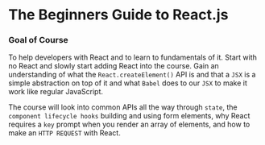 # The Beginners Guide to React.js

### Goal of Course

To help developers with React and to learn to fundamentals of it. Start with no React and slowly start adding React into the course. Gain an understanding of what the `React.createElement()` API is and that a `JSX` is a simple abstraction on top of it and what `Babel` does to our `JSX` to make it work like regular JavaScript.

The course will look into common APIs all the way through `state`, the `component lifecycle hooks` building and using form elements, why React requires a `key` prompt when you render an array of elements, and how to make an `HTTP REQUEST` with React.
